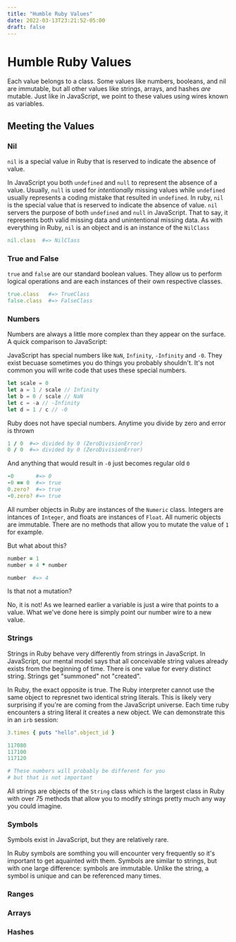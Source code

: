 ```yaml
---
title: "Humble Ruby Values"
date: 2022-03-13T23:21:52-05:00
draft: false
---
```


# Humble Ruby Values

Each value belongs to a class. Some values like numbers,
booleans, and nil are immutable, but all other values like
strings, arrays, and hashes _are_ mutable. Just like in
JavaScript, we point to these values using wires known as
variables.

## Meeting the Values

### Nil

`nil` is a special value in Ruby that is reserved to indicate
the absence of value.

In JavaScript you both `undefined` and `null` to represent the
absence of a value. Usually, `null` is used for _intentionally_
missing values while `undefined` usually represents a coding
mistake that resulted in `undefined`. In ruby, `nil` is the
special value that is reserved to indicate the absence of value.
`nil` servers the purpose of both `undefined` and `null` in
JavaScript. That to say, it represents both valid missing data
and unintentional missing data. As with everything in Ruby, `nil`
is an object and is an instance of the `NilClass`

```ruby
nil.class  #=> NilClass
```

### True and False

`true` and `false` are our standard boolean values. They allow
us to perform logical operations and are each instances of their
own respective classes.

```ruby
true.class   #=> TrueClass
false.class  #=> FalseClass
```

### Numbers

Numbers are always a little more complex than they appear on the
surface. A quick comparison to JavaScript:

JavaScript has special numbers like `NaN`, `Infinity`, `-Infinity`
and `-0`. They exist becuase sometimes you do things you probably
shouldn't. It's not common you will write code that uses these
special numbers.

```javascript
let scale = 0
let a = 1 / scale // Infinity
let b = 0 / scale // NaN
let c = -a // -Infinity
let d = 1 / c // -0
```

Ruby does not have special numbers. Anytime you divide by
zero and error is thrown

```ruby
1 / 0  #=> divided by 0 (ZeroDivisionError)
0 / 0  #=> divided by 0 (ZeroDivisionError)
```

And anything that would result in `-0` just becomes regular old
`0`

```ruby
-0       #=> 0
-0 == 0  #=> true
0.zero?  #=> true
-0.zero? #=> true
```

All number objects in Ruby are instances of the `Numeric` class.
Integers are intances of `Integer`, and floats are instances of
`Float`. All numeric objects are immutable. There are no methods
that allow you to mutate the value of `1` for example.

But what about this?

```ruby
number = 1
number = 4 * number

number  #=> 4
```

Is that not a mutation?

No, it is not! As we learned earlier a variable is just a wire
that points to a value. What we've done here is simply point our
number wire to a new value.

### Strings

Strings in Ruby behave very differently from strings in
JavaScript. In JavaScript, our mental model says that all
conceivable string values already exists from the beginning of
time. There is one value for every distinct string. Strings get
"summoned" not "created".

In Ruby, the exact opposite is true. The Ruby interpreter cannot
use the same object to represnet two identical string literals.
This is likely very surprising if you're are coming from the
JavaScript universe. Each time ruby encounters a string literal
it creates a new object. We can demonstrate this in an `irb`
session:

```ruby
3.times { puts "hello".object_id }

117080
117100
117120

# These numbers will probably be different for you
# but that is not important
```

All strings are objects of the `String` class which is the
largest class in Ruby with over 75 methods that allow you to
modify strings pretty much any way you could imagine.

### Symbols

Symbols exist in JavaScript, but they are relatively rare.

In Ruby symbols are somthing you will encounter very frequently
so it's important to get aquainted with them. Symbols are similar
to strings, but with one large difference: symbols are immutable.
Unlike the string, a symbol is unique and can be referenced many
times.

### Ranges

### Arrays

### Hashes

